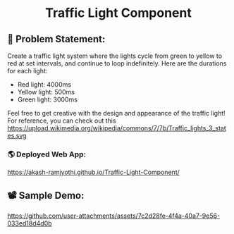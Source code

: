 <h1 align="center">Traffic Light Component</h1>

## 📜 Problem Statement:
Create a traffic light system where the lights cycle from green to yellow to red at set intervals, and continue to loop indefinitely. Here are the durations for each light:
- Red light: 4000ms
- Yellow light: 500ms
- Green light: 3000ms

Feel free to get creative with the design and appearance of the traffic light! For reference, you can check out this https://upload.wikimedia.org/wikipedia/commons/7/7b/Traffic_lights_3_states.svg

### 🌎 Deployed Web App:
https://akash-ramjyothi.github.io/Traffic-Light-Component/

## 📽 Sample Demo:
https://github.com/user-attachments/assets/7c2d28fe-4f4a-40a7-9e56-033ed18d4d0b




